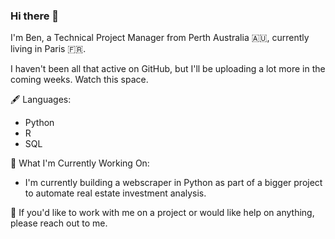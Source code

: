 ### Hi there 👋

I'm Ben, a Technical Project Manager from Perth Australia 🇦🇺, currently living in Paris 🇫🇷.

I haven't been all that active on GitHub, but I'll be uploading a lot more in the coming weeks. Watch this space.

🖋 Languages:
- Python 
- R 
- SQL 

💼 What I'm Currently Working On:
- I'm currently building a webscraper in Python as part of a bigger project to automate real estate investment analysis.
  

💬 If you'd like to work with me on a project or would like help on anything, please reach out to me.

<!--
**BenjaminHThomas/BenjaminHThomas** is a ✨ _special_ ✨ repository because its `README.md` (this file) appears on your GitHub profile.

Here are some ideas to get you started:

- 🔭 I’m currently working on ...
- 🌱 I’m currently learning ...
- 👯 I’m looking to collaborate on ...
- 🤔 I’m looking for help with ...
- 💬 Ask me about ...
- 📫 How to reach me: ...
- 😄 Pronouns: ...
- ⚡ Fun fact: ...
-->
